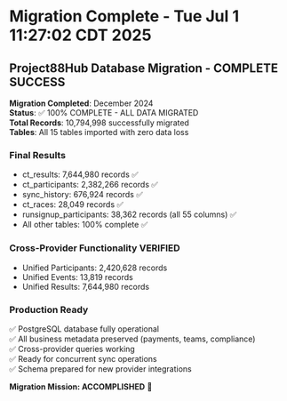 # Migration Complete - Tue Jul  1 11:27:02 CDT 2025

## Project88Hub Database Migration - COMPLETE SUCCESS

**Migration Completed**: December 2024  
**Status**: ✅ 100% COMPLETE - ALL DATA MIGRATED  
**Total Records**: 10,794,998 successfully migrated  
**Tables**: All 15 tables imported with zero data loss

### Final Results
- ct_results: 7,644,980 records ✅
- ct_participants: 2,382,266 records ✅  
- sync_history: 676,924 records ✅
- ct_races: 28,049 records ✅
- runsignup_participants: 38,362 records (all 55 columns) ✅
- All other tables: 100% complete ✅

### Cross-Provider Functionality VERIFIED
- Unified Participants: 2,420,628 records
- Unified Events: 13,819 records
- Unified Results: 7,644,980 records

### Production Ready
✅ PostgreSQL database fully operational  
✅ All business metadata preserved (payments, teams, compliance)  
✅ Cross-provider queries working  
✅ Ready for concurrent sync operations  
✅ Schema prepared for new provider integrations  

**Migration Mission: ACCOMPLISHED** 🎉
